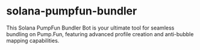 # solana-pumpfun-bundler
This Solana PumpFun Bundler Bot is your ultimate tool for seamless bundling on Pump.Fun, featuring advanced profile creation and anti-bubble mapping capabilities.
